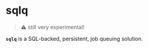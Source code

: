 # sqlq

> :warning: still very experimental!

**`sqlq`** is a SQL-backed, persistent, job queuing solution.
